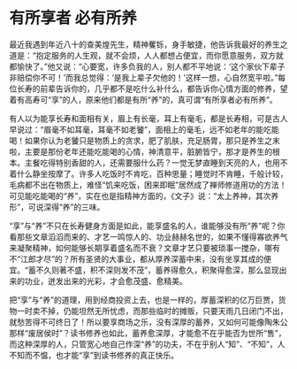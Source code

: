 # 有所享者 必有所养

最近我遇到年近八十的查美煌先生，精神矍铄，身手敏捷，他告诉我最好的养生之道是：“抱定服务的人生观，就不会烦，人人都想占便宜，而你愿意服务，双方就都愉快了。”他又说：“心要宽，许多负我的人，别人都不平地说：‘这个家伙下辈子非赔偿你不可！’而我总觉得：‘是我上辈子欠他的！’这样一想，心自然宽平啦。”每位长寿的前辈告诉你的，几乎都不是吃什么补什么，都告诉你心情方面的修养，望着有高寿可“享”的人，原来他们都是有所“养”的，真可谓“有所享者必有所养”。 

有人以为能享长寿和面相有关，眉上有长毫，耳上有毫毛，都是长寿相，可是古人早说过：“眉毫不如耳毫，耳毫不如老饕”，面相上的毫毛，远不如老年的能吃能喝！如果你认为老饕只是物质上的贪求，肥了肌肤，充足肠胃，那只是养生之末啦，主要是那份老年还能吃能喝的心情，神清意平，脏腑皆宁，那才是养生的根本。主餐吃得特别香甜的人，还需要服什么药？一觉无梦直睡到天亮的人，也用不着什么静坐按摩了。许多人吃饭时不肯吃，百种思量；睡觉时不肯睡，千般计较，毛病都不出在物质上，难怪“饥来吃饭，困来即眠”居然成了禅师修道用功的方法！可见能吃能喝的“养”，实在也是指精神方面的，《文子》说：“太上养神，其次养形”，可说深得“养”的三味。 

“享”与“养”不只在长寿健身方面是如此，能享盛名的人，谁能够没有所“养”呢？你看那些文章滔滔而来的、才艺一鸣惊人的、功业赫赫名世的，如果不懂得寡欲养气来凝聚精神，如何能够长期享着盛名而不衰？文章才艺只要被琐事一搅杂，哪有不“江郎才尽”的？所有圣贤的大事业，都从厚养深蓄中来，没有坐享其成的便宜。“蓄不久则著不盛，积不深则发不茂”，蓄养得愈久，积聚得愈深，那么显现出来的功业，迸发出来的光彩，才会愈茂盛、愈精美。 

把“享”与“养”的道理，用到经商投资上去，也是一样的，厚蓄深积的亿万巨贾，货物一时卖不掉，仍能坦然无所忧虑，而那些临时的摊贩，只要天雨几日闭门不出，就愁苦得不可终日了！所以要享商场之乐，没有深厚的蓄养，又如何可能像陶朱公那样“废居侯时”？读书修养也如此，蓄养愈深厚，才能愈不在乎能否为世所“售”，而这种深厚的人，只管宽心地自己作深“养”的功夫，不在乎别人“知”、“不知”，人不知而不愠，也才能“享”到读书修养的真正快乐。